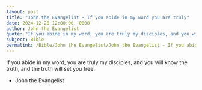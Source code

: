 ```yaml
---
layout: post
title: "John the Evangelist - If you abide in my word you are truly"
date: 2024-12-28 12:00:00 -0000
author: John the Evangelist
quote: "If you abide in my word, you are truly my disciples, and you will know the truth, and the truth will set you free."
subject: Bible
permalink: /Bible/John the Evangelist/John the Evangelist - If you abide in my word you are truly
---
```


If you abide in my word, you are truly my disciples, and you will know the truth, and the truth will set you free.

- John the Evangelist
